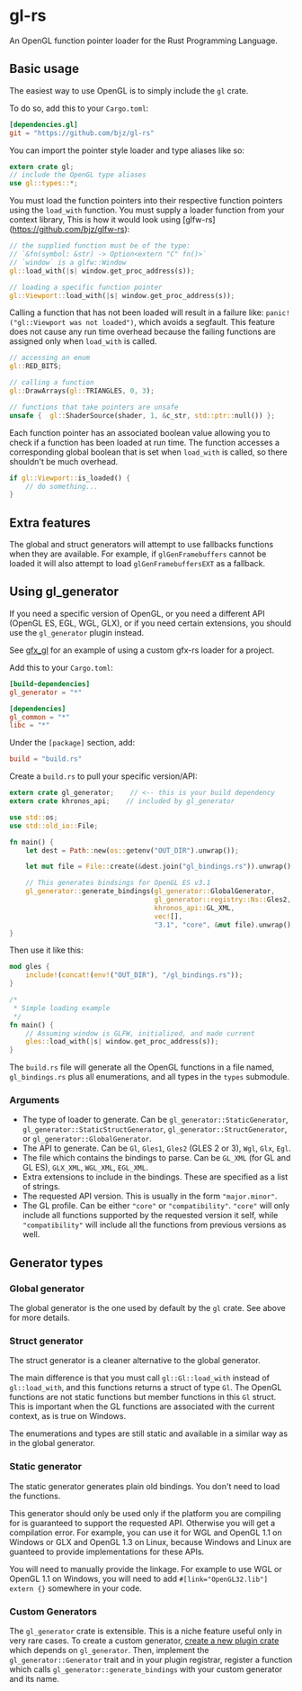 # gl-rs

An OpenGL function pointer loader for the Rust Programming Language.

## Basic usage

The easiest way to use OpenGL is to simply include the `gl` crate.

To do so, add this to your `Cargo.toml`:

```toml
[dependencies.gl]
git = "https://github.com/bjz/gl-rs"
```

You can import the pointer style loader and type aliases like so:

~~~rust
extern crate gl;
// include the OpenGL type aliases
use gl::types::*;
~~~

You must load the function pointers into their respective function pointers
using the `load_with` function. You must supply a loader function from your
context library, This is how it would look using [glfw-rs]
(https://github.com/bjz/glfw-rs):

~~~rust
// the supplied function must be of the type:
// `&fn(symbol: &str) -> Option<extern "C" fn()>`
// `window` is a glfw::Window
gl::load_with(|s| window.get_proc_address(s));

// loading a specific function pointer
gl::Viewport::load_with(|s| window.get_proc_address(s));
~~~

Calling a function that has not been loaded will result in a failure like:
`panic!("gl::Viewport was not loaded")`, which avoids a segfault. This feature
does not cause any run time overhead because the failing functions are
assigned only when `load_with` is called.

~~~rust
// accessing an enum
gl::RED_BITS;

// calling a function
gl::DrawArrays(gl::TRIANGLES, 0, 3);

// functions that take pointers are unsafe
unsafe {  gl::ShaderSource(shader, 1, &c_str, std::ptr::null()) };
~~~

Each function pointer has an associated boolean value allowing you to
check if a function has been loaded at run time. The function accesses a
corresponding global boolean that is set when `load_with` is called, so there
shouldn't be much overhead.

~~~rust
if gl::Viewport::is_loaded() {
    // do something...
}
~~~

## Extra features

The global and struct generators will attempt to use fallbacks functions when
they are available. For example, if `glGenFramebuffers` cannot be loaded it will
also attempt to load `glGenFramebuffersEXT` as a fallback.

## Using gl_generator

If you need a specific version of OpenGL, or you need a different API
(OpenGL ES, EGL, WGL, GLX), or if you need certain extensions, you should use
the `gl_generator` plugin instead.

See [gfx_gl](https://github.com/gfx-rs/gfx_gl) for an example of using a
custom gfx-rs loader for a project.

Add this to your `Cargo.toml`:

~~~toml
[build-dependencies]
gl_generator = "*"

[dependencies]
gl_common = "*"
libc = "*"
~~~

Under the `[package]` section, add:

~~~toml
build = "build.rs"
~~~

Create a `build.rs` to pull your specific version/API:

~~~rust
extern crate gl_generator;    // <-- this is your build dependency
extern crate khronos_api;    // included by gl_generator

use std::os;
use std::old_io::File;

fn main() {
    let dest = Path::new(os::getenv("OUT_DIR").unwrap());

    let mut file = File::create(&dest.join("gl_bindings.rs")).unwrap();

    // This generates bindsings for OpenGL ES v3.1
    gl_generator::generate_bindings(gl_generator::GlobalGenerator,
                                    gl_generator::registry::Ns::Gles2,
                                    khronos_api::GL_XML,
                                    vec![],
                                    "3.1", "core", &mut file).unwrap();
}
~~~

Then use it like this:

~~~rust
mod gles {
    include!(concat!(env!("OUT_DIR"), "/gl_bindings.rs"));
}

/*
 * Simple loading example
 */
fn main() {
    // Assuming window is GLFW, initialized, and made current
    gles::load_with(|s| window.get_proc_address(s));
}
~~~

The `build.rs` file will generate all the OpenGL functions in a file named,
`gl_bindings.rs` plus all enumerations, and all types in the `types` submodule.

### Arguments

- The type of loader to generate. Can be 
  `gl_generator::StaticGenerator`, `gl_generator::StaticStructGenerator`,
  `gl_generator::StructGenerator`, or `gl_generator::GlobalGenerator`.
- The API to generate. Can be `Gl`, `Gles1`, `Gles2`
  (GLES 2 or 3), `Wgl`, `Glx`, `Egl`.
- The file which contains the bindings to parse. Can be `GL_XML` (for GL
  and GL ES), `GLX_XML`, `WGL_XML`, `EGL_XML`.
- Extra extensions to include in the bindings. These are
  specified as a list of strings.
- The requested API version. This is usually in the form
  `"major.minor"`.
- The GL profile. Can be either `"core"` or `"compatibility"`. `"core"` will
  only include all functions supported by the
  requested version it self, while `"compatibility"` will include all the
  functions from previous versions as well.

## Generator types

### Global generator

The global generator is the one used by default by the `gl` crate. See above
for more details.

### Struct generator

The struct generator is a cleaner alternative to the global generator.

The main difference is that you must call `gl::Gl::load_with` instead of
`gl::load_with`, and this functions returns a struct of type `Gl`. The OpenGL
functions are not static functions but member functions in this `Gl` struct.
This is important when the GL functions are associated with the current
context, as is true on Windows.

The enumerations and types are still static and available in a similar way as
in the global generator.

### Static generator

The static generator generates plain old bindings. You don't need to load the
functions.

This generator should only be used only if the platform you are compiling for
is guaranteed to support the requested API. Otherwise you will get a
compilation error.
For example, you can use it for WGL and OpenGL 1.1 on Windows or GLX and
OpenGL 1.3 on Linux, because Windows and Linux are guanteed to provide
implementations for these APIs.

You will need to manually provide the linkage. For example to use WGL or
OpenGL 1.1 on Windows, you will need to add
`#[link="OpenGL32.lib"] extern {}` somewhere in your code.

### Custom Generators

The `gl_generator` crate is extensible. This is a niche feature useful only in
very rare cases. To create a custom generator, [create a new plugin
crate](http://doc.rust-lang.org/guide-plugin.html#syntax-extensions) which
depends on `gl_generator`. Then, implement the `gl_generator::Generator` trait
and in your plugin registrar, register a function which calls
`gl_generator::generate_bindings` with your custom generator and its name.
